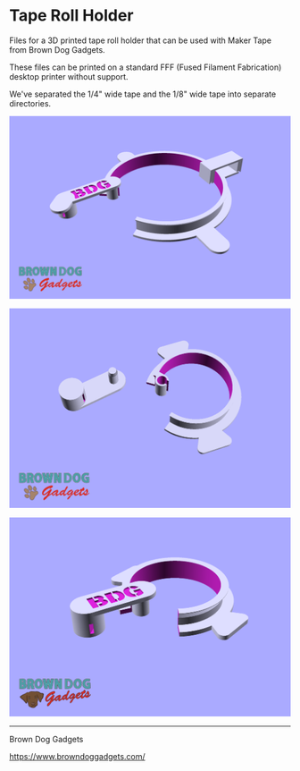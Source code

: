# Tape Roll Holder

Files for a 3D printed tape roll holder that can be used with Maker Tape from Brown Dog Gadgets.

These files can be printed on a standard FFF (Fused Filament Fabrication) desktop printer without support.

We've separated the 1/4" wide tape and the 1/8" wide tape into separate directories.

![](./Wide-Tape/Images/Large-Tape-Holder-v3-002.png)

![](./Wide-Tape/Images/Small-Tape-Holder.png)

![](./Thin-Tape/Images/Small-Tape-Holder-Thin.png)


---

Brown Dog Gadgets

https://www.browndoggadgets.com/
